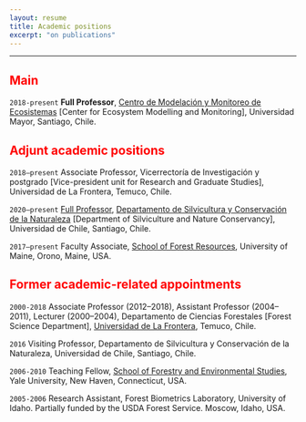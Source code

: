 ```yaml
---
layout: resume
title: Academic positions
excerpt: "on publications"
---
```


<style>H1{color:DarkRed;}</style>
<style>H2{color:Red;}</style>

--------

## Main

`2018-present`
**Full Professor**, [Centro de Modelación y Monitoreo de
Ecosistemas](https://cem.umayor.cl) \[Center for Ecosystem Modelling and Monitoring\],
Universidad Mayor, Santiago, Chile.

## Adjunt academic positions
`2018–present` 
Associate Professor, Vicerrectoría de Investigación y postgrado \[Vice-president unit for Research and Graduate Studies\],
Universidad de La Frontera, Temuco, Chile.

`2020–present` 
[Full Professor](http://www.forestal.uchile.cl/facultad/estructura/165559/christian-e-salas-eljatib), [Departamento de Silvicultura y
Conservación de la Naturaleza](http://www.forestal.uchile.cl) \[Department of Silviculture and Nature Conservancy\], Universidad de Chile, Santiago, Chile.

`2017–present`
Faculty Associate, [School of Forest Resources](https://forest.umaine.edu),
University of Maine, Orono, Maine, USA.

## Former academic-related appointments
`2000-2018` 
Associate Professor (2012–2018), Assistant Professor
(2004–2011), Lecturer (2000–2004), Departamento de Ciencias Forestales \[Forest Science Department\], 
[Universidad de La Frontera](https://www.ufro.cl), Temuco, Chile.

`2016` 
Visiting Professor, Departamento de Silvicultura y
Conservación de la Naturaleza, Universidad de Chile, Santiago, Chile.

`2006-2010` 
Teaching Fellow, [School of Forestry and Environmental
Studies](https://environment.yale.edu), Yale University, New Haven, Connecticut, USA.

`2005-2006` 
Research Assistant, Forest Biometrics Laboratory, University
of Idaho. Partially funded by the USDA Forest Service. Moscow, Idaho,
USA.

<!-- ### Footer
Last updated: August 2020 -->
